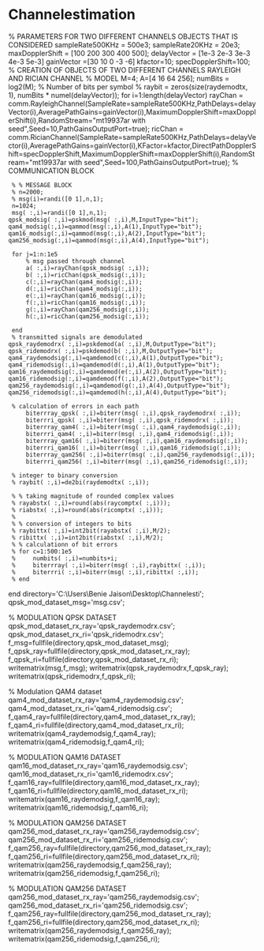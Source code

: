 # Channelestimation

% PARAMETERS FOR TWO DIFFERENT CHANNELS OBJECTS THAT IS CONSIDERED
sampleRate500KHz = 500e3;
sampleRate20KHz  = 20e3;
maxDopplerShift  = [100 200 300 400 500]; 
delayVector = [1e-3  2e-3  3e-3  4e-3 5e-3]
gainVector  =[30 10 0 -3 -6] 
kfactor=10;
specDopplerShift=100;
% CREATION OF OBJECTS OF TWO DIFFERENT CHANNELS RAYLEIGH AND RICIAN CHANNEL
% MODEL
M=4; 
A=[4 16 64 256];
numBits = log2(M); % Number of bits per symbol
% raybit = zeros(size(raydemodtx, 1), numBits * numel(delayVector));
for i=1:length(delayVector)
    rayChan = comm.RayleighChannel(SampleRate=sampleRate500KHz,PathDelays=delayVector(i),AveragePathGains=gainVector(i),MaximumDopplerShift=maxDopplerShift(i),RandomStream="mt19937ar with seed",Seed=10,PathGainsOutputPort=true);
    ricChan = comm.RicianChannel(SampleRate=sampleRate500KHz,PathDelays=delayVector(i),AveragePathGains=gainVector(i),KFactor=kfactor,DirectPathDopplerShift=specDopplerShift,MaximumDopplerShift=maxDopplerShift(i),RandomStream="mt19937ar with seed",Seed=100,PathGainsOutputPort=true);
    % COMMUNICATION BLOCK

     % % MESSAGE BLOCK
     % n=2000;
     % msg(i)=randi([0 1],n,1);
     n=1024;
     msg( :,i)=randi([0 1],n,1);
    qpsk_modsig( :,i)=pskmod(msg( :,i),M,InputType="bit");
    qam4_modsig(:,i)=qammod(msg(:,i),A(1),InputType="bit");
    qam16_modsig(:,i)=qammod(msg(:,i),A(2),InputType="bit");
    qam256_modsig(:,i)=qammod(msg(:,i),A(4),InputType="bit");

     for j=1:n:1e5
         % msg passed through channel
         a( :,i)=rayChan(qpsk_modsig( :,i));
         b( :,i)=ricChan(qpsk_modsig(:,i));
         c(:,i)=rayChan(qam4_modsig(:,i));
         d(:,i)=ricChan(qam4_modsig(:,i));
         e(:,i)=rayChan(qam16_modsig(:,i));
         f(:,i)=ricChan(qam16_modsig(:,i));
         g(:,i)=rayChan(qam256_modsig(:,i));
         h(:,i)=ricChan(qam256_modsig(:,i));

     end
     % transmitted signals are demodulated
    qpsk_raydemodrx( :,i)=pskdemod(a( :,i),M,OutputType="bit");
    qpsk_ridemodrx( :,i)=pskdemod(b( :,i),M,OutputType="bit");
    qam4_raydemodsig(:,i)=qamdemod(c(:,i),A(1),OutputType="bit");
    qam4_ridemodsig(:,i)=qamdemod(d(:,i),A(1),OutputType="bit");
    qam16_raydemodsig(:,i)=qamdemod(e(:,i),A(2),OutputType="bit");
    qam16_ridemodsig(:,i)=qamdemod(f(:,i),A(2),OutputType="bit");
    qam256_raydemodsig(:,i)=qamdemod(g(:,i),A(4),OutputType="bit");
    qam256_ridemodsig(:,i)=qamdemod(h(:,i),A(4),OutputType="bit");

     % calculation of errors in each path
         biterrray_qpsk( :,i)=biterr(msg( :,i),qpsk_raydemodrx( :,i));
         biterrri_qpsk( :,i)=biterr(msg( :,i),qpsk_ridemodrx( :,i));
         biterrray_qam4( :,i)=biterr(msg( :,i),qam4_raydemodsig(:,i));
         biterrri_qam4( :,i)=biterr(msg( :,i),qam4_ridemodsig(:,i));
         biterrray_qam16( :,i)=biterr(msg( :,i),qam16_raydemodsig(:,i));
         biterrri_qam16( :,i)=biterr(msg( :,i),qam16_ridemodsig(:,i));
         biterrray_qam256( :,i)=biterr(msg( :,i),qam256_raydemodsig(:,i));
         biterrri_qam256( :,i)=biterr(msg( :,i),qam256_ridemodsig(:,i));
    
     % integer to binary conversion 
     % raybit( :,i)=de2bi(raydemodtx( :,i));
    
     % % taking magnitude of rounded complex values
     % rayabstx( :,i)=round(abs(raycomptx( :,i)));
     % riabstx( :,i)=round(abs(ricomptx( :,i)));
     % 
     % % conversion of integers to bits
     % raybittx( :,i)=int2bit(rayabstx( :,i),M/2);
     % ribittx( :,i)=int2bit(riabstx( :,i),M/2);
     % % calculationn of bit errors
     % for c=1:500:1e5
     %     numbits( :,i)=numbits+i;
     %     biterrray( :,i)=biterr(msg( :,i),raybittx( :,i));
     %     biterrri( :,i)=biterr(msg( :,i),ribittx( :,i));
     % end
end
directory='C:\Users\Benie Jaison\Desktop\Channelesti';
qpsk_mod_dataset_msg='msg.csv';

% MODULATION QPSK DATASET
qpsk_mod_dataset_rx_ray='qpsk_raydemodrx.csv';
qpsk_mod_dataset_rx_ri='qpsk_ridemodrx.csv';
f_msg=fullfile(directory,qpsk_mod_dataset_msg);
f_qpsk_ray=fullfile(directory,qpsk_mod_dataset_rx_ray);
f_qpsk_ri=fullfile(directory,qpsk_mod_dataset_rx_ri);
writematrix(msg,f_msg);
writematrix(qpsk_raydemodrx,f_qpsk_ray);
writematrix(qpsk_ridemodrx,f_qpsk_ri);

%  Modulation QAM4 dataset
qam4_mod_dataset_rx_ray='qam4_raydemodsig.csv';
qam4_mod_dataset_rx_ri='qam4_ridemodsig.csv';
f_qam4_ray=fullfile(directory,qam4_mod_dataset_rx_ray);
f_qam4_ri=fullfile(directory,qam4_mod_dataset_rx_ri);
writematrix(qam4_raydemodsig,f_qam4_ray);
writematrix(qam4_ridemodsig,f_qam4_ri);

% MODULATION QAM16 DATASET
qam16_mod_dataset_rx_ray='qam16_raydemodsig.csv';
qam16_mod_dataset_rx_ri='qam16_ridemodrx.csv';
f_qam16_ray=fullfile(directory,qam16_mod_dataset_rx_ray);
f_qam16_ri=fullfile(directory,qam16_mod_dataset_rx_ri);
writematrix(qam16_raydemodsig,f_qam16_ray);
writematrix(qam16_ridemodsig,f_qam16_ri);

% MODULATION QAM256 DATASET
qam256_mod_dataset_rx_ray='qam256_raydemodsig.csv';
qam256_mod_dataset_rx_ri='qam256_ridemodsig.csv';
f_qam256_ray=fullfile(directory,qam256_mod_dataset_rx_ray);
f_qam256_ri=fullfile(directory,qam256_mod_dataset_rx_ri);
writematrix(qam256_raydemodsig,f_qam256_ray);
writematrix(qam256_ridemodsig,f_qam256_ri);

% MODULATION QAM256 DATASET
qam256_mod_dataset_rx_ray='qam256_raydemodsig.csv';
qam256_mod_dataset_rx_ri='qam256_ridemodsig.csv';
f_qam256_ray=fullfile(directory,qam256_mod_dataset_rx_ray);
f_qam256_ri=fullfile(directory,qam256_mod_dataset_rx_ri);
writematrix(qam256_raydemodsig,f_qam256_ray);
writematrix(qam256_ridemodsig,f_qam256_ri);
